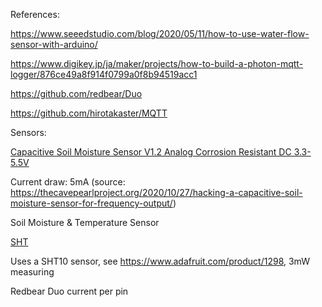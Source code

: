 References:

https://www.seeedstudio.com/blog/2020/05/11/how-to-use-water-flow-sensor-with-arduino/

https://www.digikey.jp/ja/maker/projects/how-to-build-a-photon-mqtt-logger/876ce49a8f914f0799a0f8b94519acc1

https://github.com/redbear/Duo

https://github.com/hirotakaster/MQTT


Sensors:

[Capacitive Soil Moisture Sensor V1.2 Analog Corrosion Resistant DC 3.3-5.5V](https://www.diymore.cc/products/2pcs-capacitive-soil-moisture-sensor-v1-2-analog-corrosion-resistant-dc-3-3-5-5v?_pos=3&_sid=a9bfd7fa9&_ss=r)

Current draw: 5mA (source: https://thecavepearlproject.org/2020/10/27/hacking-a-capacitive-soil-moisture-sensor-for-frequency-output/)


Soil Moisture & Temperature Sensor

[SHT](https://www.seeedstudio.com/Soil-Moisture-Temperature-Sensor-p-1356.html)

Uses a SHT10 sensor, see https://www.adafruit.com/product/1298, 3mW measuring

Redbear Duo current per pin 
